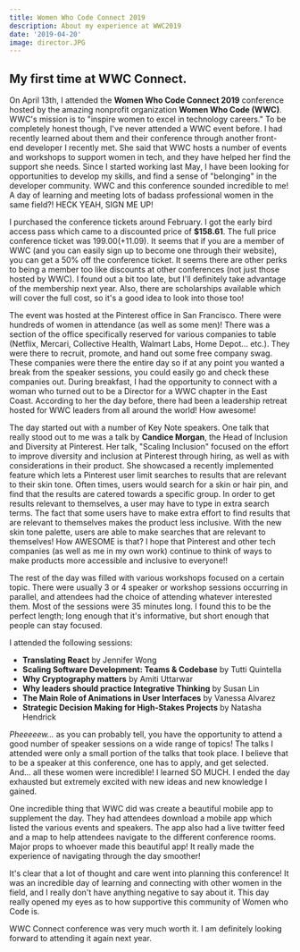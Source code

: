 ```yaml
---
title: Women Who Code Connect 2019
description: About my experience at WWC2019
date: '2019-04-20'
image: director.JPG
---
```


## My first time at WWC Connect.

On April 13th, I attended the **Women Who Code Connect 2019** conference hosted by the amazing nonprofit organization **Women Who Code (WWC)**. WWC's mission is to "inspire women to excel in technology careers." To be completely honest though, I've never attended a WWC event before. I had recently learned about them and their conference through another front-end developer I recently met. She said that WWC hosts a number of events and workshops to support women in tech, and they have helped her find the support she needs. Since I started working last May, I have been looking for opportunities to develop my skills, and find a sense of "belonging" in the developer community. WWC and this conference sounded incredible to me! A day of learning and meeting lots of badass professional women in the same field?! HECK YEAH, SIGN ME UP!

I purchased the conference tickets around February. I got the early bird access pass which came to a discounted price of **$158.61**. The full price conference ticket was $199.00 (+$11.09). It seems that if you are a member of WWC (and you can easily sign up to become one through their website), you can get a 50% off the conference ticket. It seems there are other perks to being a member too like discounts at other conferences (not just those hosted by WWC). I found out a bit too late, but I'll definitely take advantage of the membership next year. Also, there are scholarships available which will cover the full cost, so it's a good idea to look into those too!

The event was hosted at the Pinterest office in San Francisco. There were hundreds of women in attendance (as well as some men)! There was a section of the office specifically reserved for various companies to table (Netflix, Mercari, Collective Health, Walmart Labs, Home Depot... etc.). They were there to recruit, promote, and hand out some free company swag. These companies were there the entire day so if at any point you wanted a break from the speaker sessions, you could easily go and check these companies out. During breakfast, I had the opportunity to connect with a woman who turned out to be a Director for a WWC chapter in the East Coast. According to her the day before, there had been a leadership retreat hosted for WWC leaders from all around the world! How awesome!

The day started out with a number of Key Note speakers. One talk that really stood out to me was a talk by **Candice Morgan**, the Head of Inclusion and Diversity at Pinterest. Her talk, "Scaling Inclusion" focused on the effort to improve diversity and inclusion at Pinterest through hiring, as well as with considerations in their product. She showcased a recently implemented feature which lets a Pinterest user limit searches to results that are relevant to their skin tone. Often times, users would search for a skin or hair pin, and find that the results are catered towards a specific group. In order to get results relevant to themselves, a user may have to type in extra search terms. The fact that some users have to make extra effort to find results that are relevant to themselves makes the product less inclusive. With the new skin tone palette, users are able to make searches that are relevant to themselves! How AWESOME is that? I hope that Pinterest and other tech companies (as well as me in my own work) continue to think of ways to make products more accessible and inclusive to everyone!!

The rest of the day was filled with various workshops focused on a certain topic. There were usually 3 or 4 speaker or workshop sessions occurring in parallel, and attendees had the choice of attending whatever interested them. Most of the sessions were 35 minutes long. I found this to be the perfect length; long enough that it's informative, but short enough that people can stay focused.

I attended the following sessions:
  - **Translating React** by Jennifer Wong
  - **Scaling Software Development: Teams & Codebase** by Tutti Quintella
  - **Why Cryptography matters** by Amiti Uttarwar
  - **Why leaders should practice Integrative Thinking** by Susan Lin
  - **The Main Role of Animations in User Interfaces** by Vanessa Alvarez
  - **Strategic Decision Making for High-Stakes Projects** by Natasha Hendrick

*Pheeeeew...* as you can probably tell, you have the opportunity to attend a good number of speaker sessions on a wide range of topics! The talks I attended were only a small portion of the talks that took place. I believe that to be a speaker at this conference, one has to apply, and get selected. And... all these women were incredible! I learned SO MUCH. I ended the day exhausted but extremely excited with new ideas and new knowledge I gained.

 One incredible thing that WWC did was create a beautiful mobile app to supplement the day. They had attendees download a mobile app which listed the various events and speakers. The app also had a live twitter feed and a map to help attendees navigate to the different conference rooms. Major props to whoever made this beautiful app! It really made the experience of navigating through the day smoother!

 It's clear that a lot of thought and care went into planning this conference! It was an incredible day of learning  and connecting with other women in the field, and I really don't have anything negative to say about it. This day really opened my eyes as to how supportive this community of Women who Code is.

 WWC Connect conference was very much worth it. I am definitely looking forward to attending it again next year.
